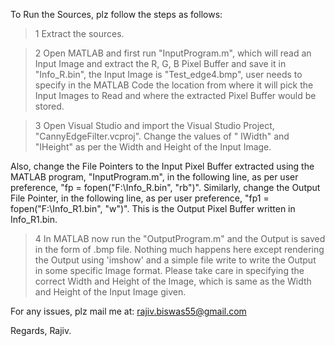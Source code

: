 To Run the Sources, plz follow the steps as follows:   

>1 Extract the sources.   


>2 Open MATLAB and first run "InputProgram.m", which will read an Input Image and extract the R, G, B Pixel Buffer and save it 
in "Info_R.bin", the Input Image is "Test_edge4.bmp", user needs to specify in the MATLAB Code the location from where it will 
pick the Input Images to Read and where the extracted Pixel Buffer would be stored.     



>3 Open Visual Studio and import the Visual Studio Project, "CannyEdgeFilter.vcproj". Change the values of " IWidth" and "IHeight" 
as per the Width and Height of the Input Image. 

Also, change the File Pointers to the Input Pixel Buffer extracted using the MATLAB program, "InputProgram.m", in the following line, as per user preference, "fp = fopen("F:\Info_R.bin", "rb")". Similarly, change the Output File Pointer, in the following line, as per user preference, "fp1 = fopen("F:\Info_R1.bin", "w")". This is the Output Pixel Buffer written in Info_R1.bin.    


>4 In MATLAB now run the "OutputProgram.m" and the Output is saved in the form of .bmp file. Nothing much happens here except rendering the Output using 'imshow' and a simple file write to write the Output in some specific Image format. Please take care in specifying the correct Width and Height of the Image, which is same as the Width and Height of the Input Image given.  

For any issues, plz mail me at: rajiv.biswas55@gmail.com

Regards, 
Rajiv.
